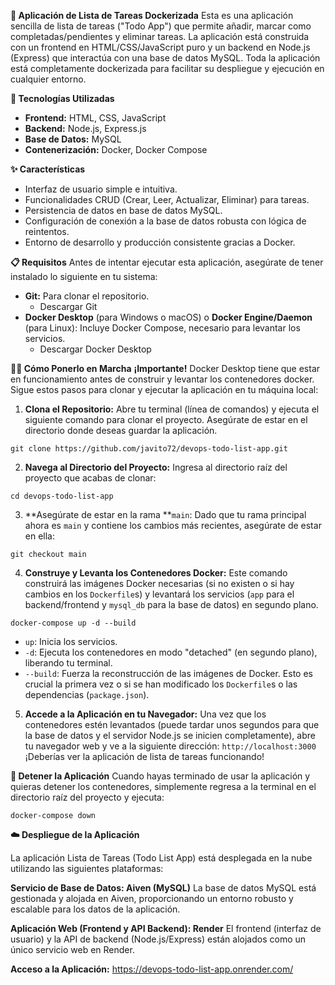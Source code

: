 **📝 Aplicación de Lista de Tareas Dockerizada**
Esta es una aplicación sencilla de lista de tareas ("Todo App") que permite añadir, marcar como completadas/pendientes y eliminar tareas. La aplicación está construida con un frontend en HTML/CSS/JavaScript puro y un backend en Node.js (Express) que interactúa con una base de datos MySQL. Toda la aplicación está completamente dockerizada para facilitar su despliegue y ejecución en cualquier entorno.

**🚀 Tecnologías Utilizadas**
* **Frontend:** HTML, CSS, JavaScript
* **Backend:** Node.js, Express.js
* **Base de Datos:** MySQL
* **Contenerización:** Docker, Docker Compose

**✨ Características**
* Interfaz de usuario simple e intuitiva.
* Funcionalidades CRUD (Crear, Leer, Actualizar, Eliminar) para tareas.
* Persistencia de datos en base de datos MySQL.
* Configuración de conexión a la base de datos robusta con lógica de reintentos.
* Entorno de desarrollo y producción consistente gracias a Docker.

**📋 Requisitos**
Antes de intentar ejecutar esta aplicación, asegúrate de tener instalado lo siguiente en tu sistema:
* **Git:** Para clonar el repositorio.
   * Descargar Git
* **Docker Desktop** (para Windows o macOS) o **Docker Engine/Daemon** (para Linux): Incluye Docker Compose, necesario para levantar los servicios.
   * Descargar Docker Desktop

**🏃‍♀️ Cómo Ponerlo en Marcha**
**¡Importante!** Docker Desktop tiene que estar en funcionamiento antes de construir y levantar los contenedores docker.
Sigue estos pasos para clonar y ejecutar la aplicación en tu máquina local:

1. **Clona el Repositorio:** Abre tu terminal (línea de comandos) y ejecuta el siguiente comando para clonar el proyecto. Asegúrate de estar en el directorio donde deseas guardar la aplicación.

```
git clone https://github.com/javito72/devops-todo-list-app.git
```

2. **Navega al Directorio del Proyecto:** Ingresa al directorio raíz del proyecto que acabas de clonar:

```
cd devops-todo-list-app
```

3. **Asegúrate de estar en la rama **`main`: Dado que tu rama principal ahora es `main` y contiene los cambios más recientes, asegúrate de estar en ella:

```
git checkout main
```

4. **Construye y Levanta los Contenedores Docker:** Este comando construirá las imágenes Docker necesarias (si no existen o si hay cambios en los `Dockerfile`s) y levantará los servicios (`app` para el backend/frontend y `mysql_db` para la base de datos) en segundo plano.

```
docker-compose up -d --build
```

   * `up`: Inicia los servicios.
   * `-d`: Ejecuta los contenedores en modo "detached" (en segundo plano), liberando tu terminal.
   * `--build`: Fuerza la reconstrucción de las imágenes de Docker. Esto es crucial la primera vez o si se han modificado los `Dockerfile`s o las dependencias (`package.json`).

5. **Accede a la Aplicación en tu Navegador:** Una vez que los contenedores estén levantados (puede tardar unos segundos para que la base de datos y el servidor Node.js se inicien completamente), abre tu navegador web y ve a la siguiente dirección:
`http://localhost:3000`
¡Deberías ver la aplicación de lista de tareas funcionando!

**🛑 Detener la Aplicación**
Cuando hayas terminado de usar la aplicación y quieras detener los contenedores, simplemente regresa a la terminal en el directorio raíz del proyecto y ejecuta:

```
docker-compose down
```

**☁️ Despliegue de la Aplicación**

La aplicación Lista de Tareas (Todo List App) está desplegada en la nube utilizando las siguientes plataformas:

**Servicio de Base de Datos: Aiven (MySQL)**
La base de datos MySQL está gestionada y alojada en Aiven, proporcionando un entorno robusto y escalable para los datos de la aplicación.

**Aplicación Web (Frontend y API Backend): Render**
El frontend (interfaz de usuario) y la API de backend (Node.js/Express) están alojados como un único servicio web en Render.

**Acceso a la Aplicación:** https://devops-todo-list-app.onrender.com/
